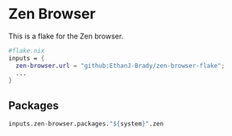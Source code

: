 # Zen Browser

This is a flake for the Zen browser.

```nix
#flake.nix
inputs = {
  zen-browser.url = "github:EthanJ-Brady/zen-browser-flake";
  ...
}
```

## Packages

```nix
inputs.zen-browser.packages."${system}".zen
```

